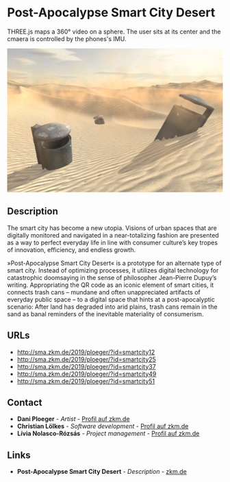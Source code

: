 # Post-Apocalypse Smart City Desert

THREE.js maps a 360° video on a sphere. The user sits at its center and the cmaera is controlled by the phones's IMU.

![Screenshot](media/preview.jpg "Preview of the video")


## Description

The smart city has become a new utopia. Visions of urban spaces that are digitally monitored and navigated in a near-totalizing fashion are presented as a way to perfect everyday life in line with consumer culture’s key tropes of innovation, efficiency, and endless growth.

»Post-Apocalypse Smart City Desert« is a prototype for an alternate type of smart city. Instead of optimizing processes, it utilizes digital technology for catastrophic doomsaying in the sense of philosopher Jean-Pierre Dupuy’s writing. Appropriating the QR code as an iconic element of smart cities, it connects trash cans – mundane and often unappreciated artifacts of everyday public space – to a digital space that hints at a post-apocalyptic scenario: After land has degraded into arid plains, trash cans remain in the sand as banal reminders of the inevitable materiality of consumerism.

## URLs

* http://sma.zkm.de/2019/ploeger/?id=smartcity12
* http://sma.zkm.de/2019/ploeger/?id=smartcity25
* http://sma.zkm.de/2019/ploeger/?id=smartcity37
* http://sma.zkm.de/2019/ploeger/?id=smartcity49
* http://sma.zkm.de/2019/ploeger/?id=smartcity51

## Contact

* **Dani Ploeger** - *Artist* - [Profil auf zkm.de](https://zkm.de/de/person/dani-ploeger)
* **Christian Lölkes** - *Software development* - [Profil auf zkm.de](https://zkm.de/de/person/christian-loelkes)
* **Lívia Nolasco-Rózsás** - *Project management* - [Profil auf zkm.de](https://zkm.de/de/person/livia-nolasco-rozsas)

## Links

* **Post-Apocalypse Smart City Desert** - *Description* - [zkm.de](https://zkm.de/de/dani-ploeger)
